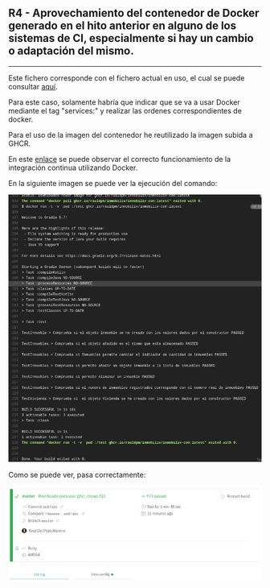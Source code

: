 ## R4 - Aprovechamiento del contenedor de Docker generado en el hito anterior en alguno de los sistemas de CI, especialmente si hay un cambio o adaptación del mismo.

---

Este fichero corresponde con el fichero actual en uso, el cual se puede consultar [aquí](../../../.travis.yml).

Para este caso, solamente habría que indicar que se va a usar Docker mediante el tag "services:" y realizar las ordenes correspondientes de docker.

Para el uso de la imagen del contenedor he reutilizado la imagen subida a GHCR.

En este [enlace](https://travis-ci.com/github/rauldpm/InmobilIV/builds/199334735) se puede observar el correcto funcionamiento de la integración continua utilizando Docker.

En la siguiente imagen se puede ver la ejecución del comando:


![docker run](../../img/Travis/travis_docker_run_1.png)

Como se puede ver, pasa correctamente:

![travis_docker_success](../../img/Travis/travis_docker_success.png)